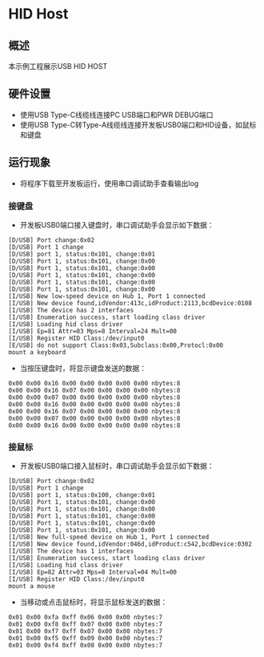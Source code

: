 # HID Host

## 概述

本示例工程展示USB HID HOST

## 硬件设置

- 使用USB Type-C线缆线连接PC USB端口和PWR DEBUG端口
- 使用USB Type-C转Type-A线缆线连接开发板USB0端口和HID设备，如鼠标和键盘

## 运行现象

- 将程序下载至开发板运行，使用串口调试助手查看输出log

### 接键盘

- 开发板USB0端口接入键盘时，串口调试助手会显示如下数据：
```
[D/USB] Port change:0x02
[D/USB] Port 1 change
[D/USB] port 1, status:0x101, change:0x01
[D/USB] Port 1, status:0x101, change:0x00
[D/USB] Port 1, status:0x101, change:0x00
[D/USB] Port 1, status:0x101, change:0x00
[D/USB] Port 1, status:0x101, change:0x00
[D/USB] Port 1, status:0x101, change:0x00
[I/USB] New low-speed device on Hub 1, Port 1 connected
[I/USB] New device found,idVendor:413c,idProduct:2113,bcdDevice:0108
[I/USB] The device has 2 interfaces
[I/USB] Enumeration success, start loading class driver
[I/USB] Loading hid class driver
[I/USB] Ep=81 Attr=03 Mps=8 Interval=24 Mult=00
[I/USB] Register HID Class:/dev/input0
[E/USB] do not support Class:0x03,Subclass:0x00,Protocl:0x00
mount a keyboard
```
- 当按压键盘时，将显示键盘发送的数据：
```console
0x00 0x00 0x16 0x00 0x00 0x00 0x00 0x00 nbytes:8
0x00 0x00 0x16 0x07 0x00 0x00 0x00 0x00 nbytes:8
0x00 0x00 0x07 0x00 0x00 0x00 0x00 0x00 nbytes:8
0x00 0x00 0x16 0x00 0x00 0x00 0x00 0x00 nbytes:8
0x00 0x00 0x16 0x07 0x00 0x00 0x00 0x00 nbytes:8
0x00 0x00 0x07 0x00 0x00 0x00 0x00 0x00 nbytes:8
0x00 0x00 0x16 0x00 0x00 0x00 0x00 0x00 nbytes:8
```

### 接鼠标

- 开发板USB0端口接入鼠标时，串口调试助手会显示如下数据：
```
[D/USB] Port change:0x02
[D/USB] Port 1 change
[D/USB] port 1, status:0x100, change:0x01
[D/USB] Port 1, status:0x101, change:0x00
[D/USB] Port 1, status:0x101, change:0x00
[D/USB] Port 1, status:0x101, change:0x00
[D/USB] Port 1, status:0x101, change:0x00
[D/USB] Port 1, status:0x101, change:0x00
[I/USB] New full-speed device on Hub 1, Port 1 connected
[I/USB] New device found,idVendor:046d,idProduct:c542,bcdDevice:0302
[I/USB] The device has 1 interfaces
[I/USB] Enumeration success, start loading class driver
[I/USB] Loading hid class driver
[I/USB] Ep=82 Attr=03 Mps=8 Interval=04 Mult=00
[I/USB] Register HID Class:/dev/input0
mount a mouse
```
- 当移动或点击鼠标时，将显示鼠标发送的数据：
```console
0x01 0x00 0xfa 0xff 0x06 0x00 0x00 nbytes:7
0x01 0x00 0xf8 0xff 0x07 0x00 0x00 nbytes:7
0x01 0x00 0xf7 0xff 0x07 0x00 0x00 nbytes:7
0x01 0x00 0xf5 0xff 0x09 0x00 0x00 nbytes:7
0x01 0x00 0xf4 0xff 0x08 0x00 0x00 nbytes:7
```

